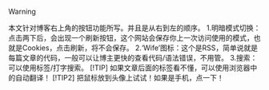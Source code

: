 > [!WARNING]
>本文针对博客右上角的按钮功能所写。并且是从右到左的顺序。
1.明暗模式切换：点击两下后，会出现一个刷新按钮，这个网站会保存你上一次访问使用的模式，也就是Cookies，点击刷新，将不会保存。
2.‘Wife’图标：这个是RSS，简单说就是每篇文章的代码，一般可以让博主更快的查看代码/语法错误，不用管。
3.搜索：可以使用标签/打字搜索。
> [!TIP]
> 如果文章后面的标签看不懂，可以使用浏览器中的自动翻译！
> [!TIP2]
> 把鼠标放到头像上试试！如果是手机，点一下！